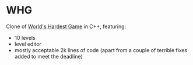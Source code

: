 # WHG

Clone of [World's Hardest Game](https://youtu.be/LR3MT2GdYtc?si=6uSNnxe51lrSyocd) in C++, featuring:
* 10 levels
* level editor
* mostly acceptable 2k lines of code (apart from a couple of terrible fixes added to meet the deadline)
